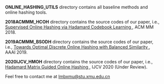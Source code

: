 **ONLINE_HASHING_UTILS** directory contains all baseline methods and online hashing tools.

**2018ACMMM_HCOH** directory contains the source codes of our paper, i.e., <a href="https://dl.acm.org/citation.cfm?id=3240519">Supervised Online Hashing via Hadamard Codebook Learning </a>, ACM MM 2018. 

**2019ACMMM_BSODH** directory contains the source codes of our paper, i.e., <a href ="https://arxiv.org/abs/1901.10185">Towards Optimal Discrete Online Hashing with Balanced Similarity </a>, AAAI 2019.

**2020IJCV_HMOH** directory contains the source codes of our paper, i.e., <a href ="https://arxiv.org/abs/1905.04454">Hadamard Matrix Guided Online Hashing </a>, IJCV 2020 (Under Review).

Feel free to contact me at lmbxmu@stu.xmu.edu.cn
